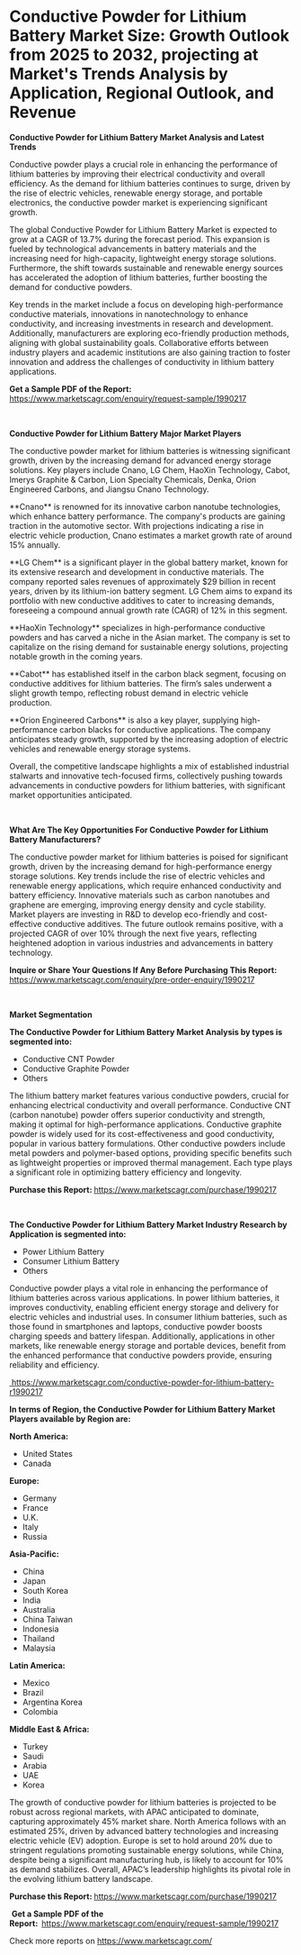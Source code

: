 <p><h1>Conductive Powder for Lithium Battery Market Size: Growth Outlook from 2025 to 2032, projecting at Market's Trends Analysis by Application, Regional Outlook, and Revenue</h1></p><p><strong>Conductive Powder for Lithium Battery Market Analysis and Latest Trends</strong></p>
<p><p>Conductive powder plays a crucial role in enhancing the performance of lithium batteries by improving their electrical conductivity and overall efficiency. As the demand for lithium batteries continues to surge, driven by the rise of electric vehicles, renewable energy storage, and portable electronics, the conductive powder market is experiencing significant growth. </p><p>The global Conductive Powder for Lithium Battery Market is expected to grow at a CAGR of 13.7% during the forecast period. This expansion is fueled by technological advancements in battery materials and the increasing need for high-capacity, lightweight energy storage solutions. Furthermore, the shift towards sustainable and renewable energy sources has accelerated the adoption of lithium batteries, further boosting the demand for conductive powders.</p><p>Key trends in the market include a focus on developing high-performance conductive materials, innovations in nanotechnology to enhance conductivity, and increasing investments in research and development. Additionally, manufacturers are exploring eco-friendly production methods, aligning with global sustainability goals. Collaborative efforts between industry players and academic institutions are also gaining traction to foster innovation and address the challenges of conductivity in lithium battery applications.</p></p>
<p><strong>Get a Sample PDF of the Report:&nbsp;</strong> <a href="https://www.marketscagr.com/enquiry/request-sample/1990217?utm_campaign=1126&utm_medium=2&utm_source=Github&utm_content=ia&utm_term=05022025&utm_id=conductive-powder-for-lithium-battery">https://www.marketscagr.com/enquiry/request-sample/1990217</a></p>
<p>&nbsp;</p>
<p><strong>Conductive Powder for Lithium Battery Major Market Players</strong></p>
<p><p>The conductive powder market for lithium batteries is witnessing significant growth, driven by the increasing demand for advanced energy storage solutions. Key players include Cnano, LG Chem, HaoXin Technology, Cabot, Imerys Graphite & Carbon, Lion Specialty Chemicals, Denka, Orion Engineered Carbons, and Jiangsu Cnano Technology.</p><p>**Cnano** is renowned for its innovative carbon nanotube technologies, which enhance battery performance. The company's products are gaining traction in the automotive sector. With projections indicating a rise in electric vehicle production, Cnano estimates a market growth rate of around 15% annually.</p><p>**LG Chem** is a significant player in the global battery market, known for its extensive research and development in conductive materials. The company reported sales revenues of approximately $29 billion in recent years, driven by its lithium-ion battery segment. LG Chem aims to expand its portfolio with new conductive additives to cater to increasing demands, foreseeing a compound annual growth rate (CAGR) of 12% in this segment.</p><p>**HaoXin Technology** specializes in high-performance conductive powders and has carved a niche in the Asian market. The company is set to capitalize on the rising demand for sustainable energy solutions, projecting notable growth in the coming years.</p><p>**Cabot** has established itself in the carbon black segment, focusing on conductive additives for lithium batteries. The firm’s sales underwent a slight growth tempo, reflecting robust demand in electric vehicle production.</p><p>**Orion Engineered Carbons** is also a key player, supplying high-performance carbon blacks for conductive applications. The company anticipates steady growth, supported by the increasing adoption of electric vehicles and renewable energy storage systems.</p><p>Overall, the competitive landscape highlights a mix of established industrial stalwarts and innovative tech-focused firms, collectively pushing towards advancements in conductive powders for lithium batteries, with significant market opportunities anticipated.</p></p>
<p>&nbsp;</p>
<p><strong>What Are The Key Opportunities For Conductive Powder for Lithium Battery Manufacturers?</strong></p>
<p><p>The conductive powder market for lithium batteries is poised for significant growth, driven by the increasing demand for high-performance energy storage solutions. Key trends include the rise of electric vehicles and renewable energy applications, which require enhanced conductivity and battery efficiency. Innovative materials such as carbon nanotubes and graphene are emerging, improving energy density and cycle stability. Market players are investing in R&D to develop eco-friendly and cost-effective conductive additives. The future outlook remains positive, with a projected CAGR of over 10% through the next five years, reflecting heightened adoption in various industries and advancements in battery technology.</p></p>
<p><strong>Inquire or Share Your Questions If Any Before Purchasing This Report:</strong> <a href="https://www.marketscagr.com/enquiry/pre-order-enquiry/1990217?utm_campaign=1126&utm_medium=2&utm_source=Github&utm_content=ia&utm_term=05022025&utm_id=conductive-powder-for-lithium-battery">https://www.marketscagr.com/enquiry/pre-order-enquiry/1990217</a></p>
<p>&nbsp;</p>
<p><strong>Market Segmentation</strong></p>
<p><strong>The Conductive Powder for Lithium Battery Market Analysis by types is segmented into:</strong></p>
<p><ul><li>Conductive CNT Powder</li><li>Conductive Graphite Powder</li><li>Others</li></ul></p>
<p><p>The lithium battery market features various conductive powders, crucial for enhancing electrical conductivity and overall performance. Conductive CNT (carbon nanotube) powder offers superior conductivity and strength, making it optimal for high-performance applications. Conductive graphite powder is widely used for its cost-effectiveness and good conductivity, popular in various battery formulations. Other conductive powders include metal powders and polymer-based options, providing specific benefits such as lightweight properties or improved thermal management. Each type plays a significant role in optimizing battery efficiency and longevity.</p></p>
<p><strong>Purchase this Report:&nbsp;</strong><a href="https://www.marketscagr.com/purchase/1990217?utm_campaign=1126&utm_medium=2&utm_source=Github&utm_content=ia&utm_term=05022025&utm_id=conductive-powder-for-lithium-battery">https://www.marketscagr.com/purchase/1990217</a></p>
<p>&nbsp;</p>
<p><strong>The Conductive Powder for Lithium Battery Market Industry Research by Application is segmented into:</strong></p>
<p><ul><li>Power Lithium Battery</li><li>Consumer Lithium Battery</li><li>Others</li></ul></p>
<p><p>Conductive powder plays a vital role in enhancing the performance of lithium batteries across various applications. In power lithium batteries, it improves conductivity, enabling efficient energy storage and delivery for electric vehicles and industrial uses. In consumer lithium batteries, such as those found in smartphones and laptops, conductive powder boosts charging speeds and battery lifespan. Additionally, applications in other markets, like renewable energy storage and portable devices, benefit from the enhanced performance that conductive powders provide, ensuring reliability and efficiency.</p></p>
<p><a href="https://www.marketscagr.com/conductive-powder-for-lithium-battery-r1990217?utm_campaign=1126&utm_medium=2&utm_source=Github&utm_content=ia&utm_term=05022025&utm_id=conductive-powder-for-lithium-battery">&nbsp;https://www.marketscagr.com/conductive-powder-for-lithium-battery-r1990217</a></p>
<p><strong>In terms of Region, the Conductive Powder for Lithium Battery Market Players available by Region are:</strong></p>
<p>
    <p> <strong> North America: </strong>
        <ul>
            <li>United States</li>
            <li>Canada</li>
        </ul>
        </p> 
    <p> <strong> Europe: </strong>
        <ul>
            <li>Germany</li>
            <li>France</li>
            <li>U.K.</li>
            <li>Italy</li>
            <li>Russia</li>
        </ul>
        </p> 
    <p> <strong> Asia-Pacific: </strong>
        <ul>
            <li>China</li>
            <li>Japan</li>
            <li>South Korea</li>
            <li>India</li>
            <li>Australia</li>
            <li>China Taiwan</li>
            <li>Indonesia</li>
            <li>Thailand</li>
            <li>Malaysia</li>
        </ul>
        </p> 
    <p> <strong> Latin America: </strong>
        <ul>
            <li>Mexico</li>
            <li>Brazil</li>
            <li>Argentina Korea</li>
            <li>Colombia</li>
        </ul>
        </p> 
    <p> <strong> Middle East & Africa: </strong>
        <ul>
            <li>Turkey</li>
            <li>Saudi</li>
            <li>Arabia</li>
            <li>UAE</li>
            <li>Korea</li>
        </ul>
    </p>
    </p>
<p><p>The growth of conductive powder for lithium batteries is projected to be robust across regional markets, with APAC anticipated to dominate, capturing approximately 45% market share. North America follows with an estimated 25%, driven by advanced battery technologies and increasing electric vehicle (EV) adoption. Europe is set to hold around 20% due to stringent regulations promoting sustainable energy solutions, while China, despite being a significant manufacturing hub, is likely to account for 10% as demand stabilizes. Overall, APAC’s leadership highlights its pivotal role in the evolving lithium battery landscape.</p></p>
<p><strong>Purchase this Report: </strong><a href="https://www.marketscagr.com/purchase/1990217?utm_campaign=1126&utm_medium=2&utm_source=Github&utm_content=ia&utm_term=05022025&utm_id=conductive-powder-for-lithium-battery">https://www.marketscagr.com/purchase/1990217</a></p>
<p>&nbsp;<strong>Get a Sample PDF of the Report:&nbsp;&nbsp;</strong><a href="https://www.marketscagr.com/enquiry/request-sample/1990217?utm_campaign=1126&utm_medium=2&utm_source=Github&utm_content=ia&utm_term=05022025&utm_id=conductive-powder-for-lithium-battery">https://www.marketscagr.com/enquiry/request-sample/1990217</a></p>
<p><strong></strong></p>
<p>Check more reports on <a href="https://www.marketscagr.com/?utm_campaign=1126&utm_medium=2&utm_source=Github&utm_content=ia&utm_term=05022025&utm_id=conductive-powder-for-lithium-battery">https://www.marketscagr.com/</a></p>